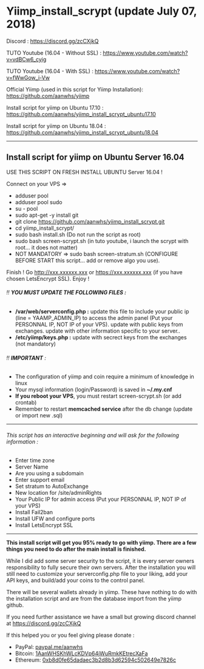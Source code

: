 # Yiimp_install_scrypt (update July 07, 2018)


Discord : https://discord.gg/zcCXjkQ

TUTO Youtube (16.04 - Without SSL) : https://www.youtube.com/watch?v=vdBCw6_cyig

TUTO Youtube (16.04 - With SSL) : https://www.youtube.com/watch?v=fWwGow_i-Vw

Official Yiimp (used in this script for Yiimp Installation): https://github.com/aanwhs/yiimp

Install script for yiimp on Ubuntu 17.10 : https://github.com/aanwhs/yiimp_install_scrypt_ubuntu17.10

Install script for yiimp on Ubuntu 18.04 : https://github.com/aanwhs/yiimp_install_scrypt_ubuntu18.04


***********************************

## Install script for yiimp on Ubuntu Server 16.04

USE THIS SCRIPT ON FRESH INSTALL UBUNTU Server 16.04 !

Connect on your VPS =>
- adduser pool
- adduser pool sudo
- su - pool
- sudo apt-get -y install git
- git clone https://github.com/aanwhs/yiimp_install_scrypt.git
- cd yiimp_install_scrypt/
- sudo bash install.sh (Do not run the script as root)
- sudo bash screen-scrypt.sh (in tuto youtube, i launch the scrypt with root... it does not matter)
- NOT MANDATORY => sudo bash screen-stratum.sh (CONFIGURE BEFORE START this script... add or remove algo you use).

Finish !
Go http://xxx.xxxxxx.xxx or https://xxx.xxxxxx.xxx (if you have chosen LetsEncrypt SSL). Enjoy !

###### :bangbang: **YOU MUST UPDATE THE FOLLOWING FILES :**
- **/var/web/serverconfig.php :** update this file to include your public ip (line = YAAMP_ADMIN_IP) to access the admin panel (Put your PERSONNAL IP, NOT IP of your VPS). update with public keys from exchanges. update with other information specific to your server..
- **/etc/yiimp/keys.php :** update with secrect keys from the exchanges (not mandatory)


###### :bangbang: **IMPORTANT** : 

- The configuration of yiimp and coin require a minimum of knowledge in linux
- Your mysql information (login/Password) is saved in **~/.my.cnf**
- **If you reboot your VPS**, you must restart screen-scrypt.sh (or add crontab)
- Remember to restart **memcached service** after the db change (update or import new .sql)

***********************************

###### This script has an interactive beginning and will ask for the following information :

- Enter time zone
- Server Name 
- Are you using a subdomain
- Enter support email
- Set stratum to AutoExchange
- New location for /site/adminRights
- Your Public IP for admin access (Put your PERSONNAL IP, NOT IP of your VPS)
- Install Fail2ban
- Install UFW and configure ports
- Install LetsEncrypt SSL

***********************************

**This install script will get you 95% ready to go with yiimp. There are a few things you need to do after the main install is finished.**

While I did add some server security to the script, it is every server owners responsibility to fully secure their own servers. After the installation you will still need to customize your serverconfig.php file to your liking, add your API keys, and build/add your coins to the control panel. 

There will be several wallets already in yiimp. These have nothing to do with the installation script and are from the database import from the yiimp github. 

If you need further assistance we have a small but growing discord channel at https://discord.gg/zcCXjkQ

If this helped you or you feel giving please donate : 
- PayPal: [paypal.me/aanwhs](https://www.paypal.me/aanwhs)
- Bitcoin: [1AanWHSKhWLcKDVp64jWuRmkKEtrecXaFa](https://www.blockchain.com/btc/address/1AanWHSKhWLcKDVp64jWuRmkKEtrecXaFa)
- Ethereum: [0xb8d0fe65dadaec3b2d8b3d62594c502649e7826c](https://etherscan.io/address/0xb8d0fe65dadaec3b2d8b3d62594c502649e7826c)
